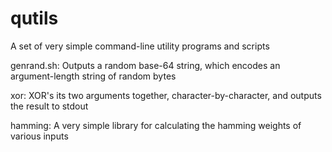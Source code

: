 # qutils
A set of very simple command-line utility programs and scripts


genrand.sh: Outputs a random base-64 string, which encodes an argument-length string of random bytes

xor: XOR's its two arguments together, character-by-character, and outputs the result to stdout

hamming: A very simple library for calculating the hamming weights of various inputs
